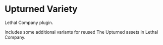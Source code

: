 # Upturned Variety
Lethal Company plugin.

Includes some additional variants for reused The Upturned assets in Lethal Company.
